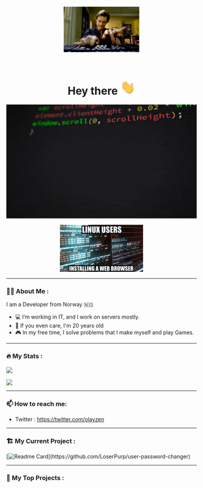 <!--
===========================================
===========================================
                                           
YYYY             YYYYZZZZZZZZZZZZZZZZZZZZZ 
 Y::Y           Y::::::::::::::::::::::::Z 
  Y::Y         Y::YYYZZZZZZZZZZZZZZZZZ:::Z 
   Y::Y       Y::Y                 Z:::Z   
    Y:::Y   Y:::Y                 Z:::Z    
     Y:::Y Y:::Y                 Z:::Z     
      Y:::Y:::Y                 Z:::Z      
       Y:::::Y                Z:::Z        
        Y:::Y                Z:::Z         
        Y:::Y               Z:::Z          
        Y:::Y             Z:::Z            
        Y:::Y            Z:::Z             
        Y:::Y           Z:::Z              
        Y:::Y         Z:::ZZZZZZZZZZZZZZZZ 
        Y:::Y        Z:::::::::::::::::::Z 
        YYYYY        ZZZZZZZZZZZZZZZZZZZZZ 
                                           
===========================================
===========================================
                                           
                                           
============= made by OlaYZen =============
-->

<!-- Jim Carrey Starting Gif -->
<p align="center"><img src="/gif/startinggif.gif" width="200"/></p>

<!-- Labels -->
<p align="center"><img src="https://komarev.com/ghpvc/?username=olayzen&style=for-the-badge&color=blue" alt=""></p>
<h1 align="center">Hey there <img src="/gif/WavingHand.gif" width="40"></h1>

<!-- Gifs -->
<p align="center"><img src="/gif/coding.gif" width="600" height="300"  /></p>
<p align="center"><img src="/gif/installbrowser.gif"/></p>

---

### 👨‍💻 About Me :
I am a Developer from Norway 🇳🇴
- 💻 I’m working in IT, and I work on servers mostly.
- 👨 If you even care, I'm 20 years old
- 🎮 In my free time, I solve problems that I make myself and play Games.
<!-- - 🌐 Visit my Website at: https://www.olayzen.com/ <-- Constantly In Development -->

---
### 🔥 My Stats :
<p align="left"><a href="https://github.com/OlaYZen/github-readme-stats">
  <img align="center" src="https://github-readme-stats-liard-phi.vercel.app/api?username=OlaYZen&count_private=true&show_icons=true&theme=radical" />
</a></p>
<p align="left"><a href="https://github.com/OlaYZen/github-readme-stats">
    <img align="center" src="https://github-readme-stats-liard-phi.vercel.app/api/top-langs/?username=OlaYZen&count_private=true&layout=compact&theme=radical" />
</a></p>

---

### 📫 How to reach me:
  - Twitter   : <https://twitter.com/olayzen>
  
---

### 🏗️ My Current Project :


[![Readme Card](https://github-readme-stats-liard-phi.vercel.app/api/pin/?username=loserpurp&repo=user-password-changer&show_owner=true&theme=radical&layout=Gradient")](https://github.com/LoserPurp/user-password-changer)

---

### 🚧 My Top Projects :

<a href="https://github.com/OlaYZen/OlaYZen/blob/main/MIT-LICENSE.txt">
  <p align="right"><img src="https://img.shields.io/github/license/OlaYZen/OlaYZen?style=for-the-badge&color=gree" alt=""></p>
</a>
